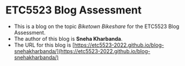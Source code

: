
# ETC5523 Blog Assessment

* This is a blog on the topic *Biketown Bikeshare* for the ETC5523 Blog Assessment. 
* The author of this blog is **Sneha Kharbanda**.
* The URL for this blog is [https://etc5523-2022.github.io/blog-snehakharbanda/](https://etc5523-2022.github.io/blog-snehakharbanda/)
